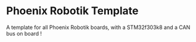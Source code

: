 # Phoenix Robotik Template
A template for all Phoenix Robotik boards, with a STM32f303k8 and a CAN bus on board !
